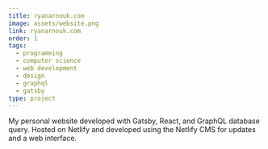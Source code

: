 ```yaml
---
title: ryanarnouk.com
image: assets/website.png
link: ryanarnouk.com
order: 1
tags:
  - programming
  - computer science
  - web development
  - design
  - graphql
  - gatsby
type: project
---
```

My personal website developed with Gatsby, React, and GraphQL database query. Hosted on Netlify and developed using the Netlify CMS for updates and a web interface. 
